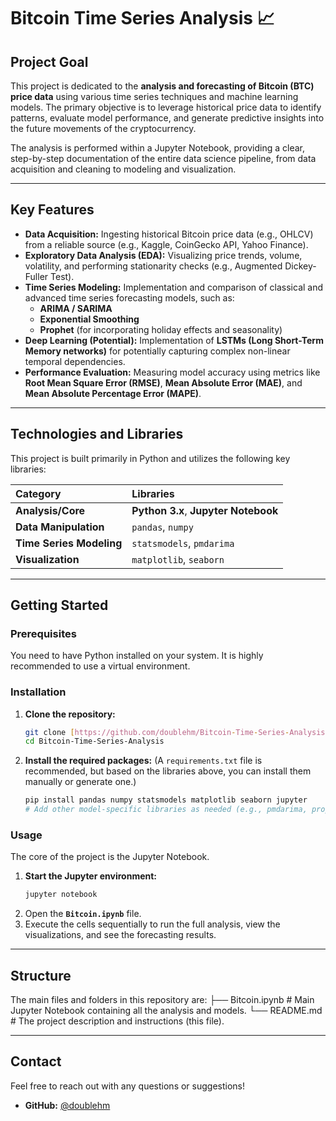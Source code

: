 # Bitcoin Time Series Analysis 📈

## Project Goal
This project is dedicated to the **analysis and forecasting of Bitcoin (BTC) price data** using various time series techniques and machine learning models. The primary objective is to leverage historical price data to identify patterns, evaluate model performance, and generate predictive insights into the future movements of the cryptocurrency.

The analysis is performed within a Jupyter Notebook, providing a clear, step-by-step documentation of the entire data science pipeline, from data acquisition and cleaning to modeling and visualization.

***

## Key Features

* **Data Acquisition:** Ingesting historical Bitcoin price data (e.g., OHLCV) from a reliable source (e.g., Kaggle, CoinGecko API, Yahoo Finance).
* **Exploratory Data Analysis (EDA):** Visualizing price trends, volume, volatility, and performing stationarity checks (e.g., Augmented Dickey-Fuller Test).
* **Time Series Modeling:** Implementation and comparison of classical and advanced time series forecasting models, such as:
    * **ARIMA / SARIMA**
    * **Exponential Smoothing**
    * **Prophet** (for incorporating holiday effects and seasonality)
* **Deep Learning (Potential):** Implementation of **LSTMs (Long Short-Term Memory networks)** for potentially capturing complex non-linear temporal dependencies.
* **Performance Evaluation:** Measuring model accuracy using metrics like **Root Mean Square Error (RMSE)**, **Mean Absolute Error (MAE)**, and **Mean Absolute Percentage Error (MAPE)**.

***

## Technologies and Libraries

This project is built primarily in Python and utilizes the following key libraries:

| Category | Libraries |
| :--- | :--- |
| **Analysis/Core** | **Python 3.x**, **Jupyter Notebook** |
| **Data Manipulation** | `pandas`, `numpy` |
| **Time Series Modeling**| `statsmodels`, `pmdarima`|
| **Visualization** | `matplotlib`, `seaborn` |

***

## Getting Started

### Prerequisites

You need to have Python installed on your system. It is highly recommended to use a virtual environment.

### Installation

1.  **Clone the repository:**
    ```bash
    git clone [https://github.com/doublehm/Bitcoin-Time-Series-Analysis.git](https://github.com/doublehm/Bitcoin-Time-Series-Analysis.git)
    cd Bitcoin-Time-Series-Analysis
    ```

2.  **Install the required packages:**
    (A `requirements.txt` file is recommended, but based on the libraries above, you can install them manually or generate one.)
    ```bash
    pip install pandas numpy statsmodels matplotlib seaborn jupyter
    # Add other model-specific libraries as needed (e.g., pmdarima, prophet, tensorflow)
    ```

### Usage

The core of the project is the Jupyter Notebook.

1.  **Start the Jupyter environment:**
    ```bash
    jupyter notebook
    ```
2.  Open the **`Bitcoin.ipynb`** file.
3.  Execute the cells sequentially to run the full analysis, view the visualizations, and see the forecasting results.

***

## Structure

The main files and folders in this repository are:
├── Bitcoin.ipynb # Main Jupyter Notebook containing all the analysis and models. └── README.md # The project description and instructions (this file).
***

## Contact

Feel free to reach out with any questions or suggestions!

* **GitHub:** [@doublehm](https://github.com/doublehm)
